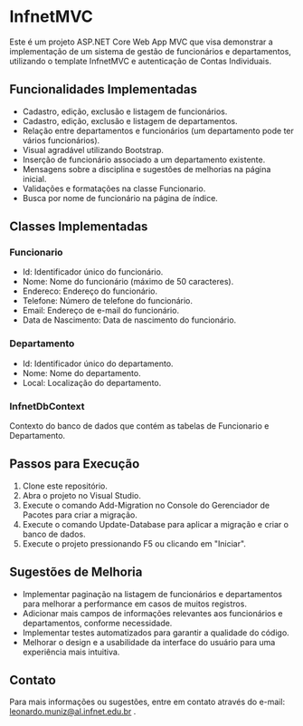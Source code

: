 # InfnetMVC
Este é um projeto ASP.NET Core Web App MVC que visa demonstrar a implementação de um sistema de gestão de funcionários e departamentos, utilizando o template InfnetMVC e autenticação de Contas Individuais.

## Funcionalidades Implementadas
* Cadastro, edição, exclusão e listagem de funcionários.
* Cadastro, edição, exclusão e listagem de departamentos.
* Relação entre departamentos e funcionários (um departamento pode ter vários funcionários).
* Visual agradável utilizando Bootstrap.
* Inserção de funcionário associado a um departamento existente.
* Mensagens sobre a disciplina e sugestões de melhorias na página inicial.
* Validações e formatações na classe Funcionario.
* Busca por nome de funcionário na página de índice.

## Classes Implementadas
### Funcionario
* Id: Identificador único do funcionário.
* Nome: Nome do funcionário (máximo de 50 caracteres).
* Endereco: Endereço do funcionário.
* Telefone: Número de telefone do funcionário.
* Email: Endereço de e-mail do funcionário.
* Data de Nascimento: Data de nascimento do funcionário.
### Departamento
* Id: Identificador único do departamento.
* Nome: Nome do departamento.
* Local: Localização do departamento.
### InfnetDbContext
Contexto do banco de dados que contém as tabelas de Funcionario e Departamento.

## Passos para Execução
1. Clone este repositório.
2. Abra o projeto no Visual Studio.
3. Execute o comando Add-Migration no Console do Gerenciador de Pacotes para criar a migração.
4. Execute o comando Update-Database para aplicar a migração e criar o banco de dados.
5. Execute o projeto pressionando F5 ou clicando em "Iniciar".

## Sugestões de Melhoria
* Implementar paginação na listagem de funcionários e departamentos para melhorar a performance em casos de muitos registros.
* Adicionar mais campos de informações relevantes aos funcionários e departamentos, conforme necessidade.
* Implementar testes automatizados para garantir a qualidade do código.
* Melhorar o design e a usabilidade da interface do usuário para uma experiência mais intuitiva.

## Contato
Para mais informações ou sugestões, entre em contato através do e-mail: leonardo.muniz@al.infnet.edu.br .

